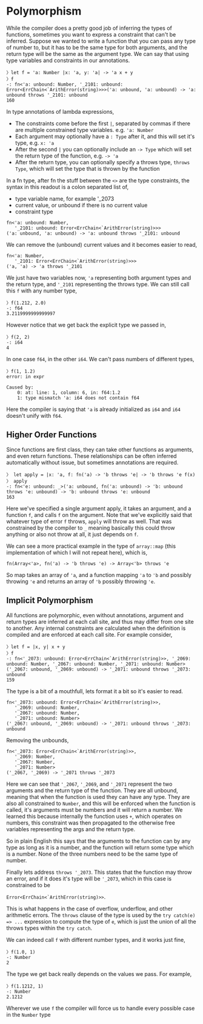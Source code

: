 # Polymorphism

While the compiler does a pretty good job of inferring the types of
functions, sometimes you want to express a constraint that can't be
inferred. Suppose we wanted to write a function that you can pass any
type of number to, but it has to be the same type for both arguments,
and the return type will be the same as the argument type. We can say
that using type variables and constraints in our annotations.

```graphix
〉let f = 'a: Number |x: 'a, y: 'a| -> 'a x + y
〉f
-: fn<'a: unbound: Number, '_2101: unbound: Error<ErrChain<`ArithError(string)>>>('a: unbound, 'a: unbound) -> 'a: unbound throws '_2101: unbound
160
```

In type annotations of lambda expressions,
- The constraints come before the first `|`, separated by commas if there are
  multiple constrained type variables. e.g. `'a: Number`
- Each argument may optionally have a `: Type` after it, and this will set it's
  type, e.g. `x: 'a`
- After the second `|` you can optionally include an `-> Type` which will set
  the return type of the function, e.g. `-> 'a`
- After the return type, you can optionally specify a throws type, `throws
  Type`, which will set the type that is thrown by the function

In a fn type, after fn the stuff between the `<>` are the type
constraints, the syntax in this readout is a colon separated list of,

- type variable name, for example '_2073
- current value, or unbound if there is no current value
- constraint type

```
fn<'a: unbound: Number, 
   '_2101: unbound: Error<ErrChain<`ArithError(string)>>>
('a: unbound, 'a: unbound) -> 'a: unbound throws '_2101: unbound
```

We can remove the (unbound) current values and it becomes easier to read,

```
fn<'a: Number,
   '_2101: Error<ErrChain<`ArithError(string)>>>
('a, 'a) -> 'a throws '_2101
```

We just have two variables now, `'a` representing both argument types and the
return type, and `'_2101` representing the throws type. We can still call this `f` with any number type,

```graphix
〉f(1.212, 2.0)
-: f64
3.2119999999999997
```

However notice that we get back the explicit type we passed in,

```graphix
〉f(2, 2)
-: i64
4
```

In one case `f64`, in the other `i64`. We can't pass numbers of different types,

```graphix
〉f(1, 1.2)
error: in expr

Caused by:
    0: at: line: 1, column: 6, in: f64:1.2
    1: type mismatch 'a: i64 does not contain f64
```

Here the compiler is saying that `'a` is already initialized as `i64` and `i64`
doesn't unify with `f64`.

## Higher Order Functions

Since functions are first class, they can take other functions as arguments, and
even return functions. These relationships can be often inferred automatically
without issue, but sometimes annotations are required.

```graphix
〉 let apply = |x: 'a, f: fn('a) -> 'b throws 'e| -> 'b throws 'e f(x)
〉 apply
-: fn<'e: unbound: _>('a: unbound, fn('a: unbound) -> 'b: unbound throws 'e: unbound) -> 'b: unbound throws 'e: unbound
163
```

Here we've specified a single argument apply, it takes an argument, and a
function `f`, and calls `f` on the argument. Note that we've explicitly said
that whatever type of error `f` throws, `apply` will throw as well. That was
constrained by the compiler to `_` meaning basically this could throw anything
or also not throw at all, it just depends on `f`.

We can see a more practical example in the type of `array::map` (this
implementation of which I will not repeat here), which is,

```
fn(Array<'a>, fn('a) -> 'b throws 'e) -> Array<'b> throws 'e
```

So map takes an array of `'a`, and a function mapping `'a` to `'b` and possibly
throwing `'e` and returns an array of `'b` possibly throwing `'e`.

## Implicit Polymorphism

All functions are polymorphic, even without annotations, argument and return
types are inferred at each call site, and thus may differ from one site to
another. Any internal constraints are calculated when the definition is compiled
and are enforced at each call site. For example consider,

```graphix
〉let f = |x, y| x + y
〉f
-: fn<'_2073: unbound: Error<ErrChain<`ArithError(string)>>, '_2069: unbound: Number, '_2067: unbound: Number, '_2071: unbound: Number>('_2067: unbound, '_2069: unbound) -> '_2071: unbound throws '_2073: unbound
159
```

The type is a bit of a mouthfull, lets format it a bit so it's easier to read.

```
fn<'_2073: unbound: Error<ErrChain<`ArithError(string)>>,
   '_2069: unbound: Number,
   '_2067: unbound: Number,
   '_2071: unbound: Number>
('_2067: unbound, '_2069: unbound) -> '_2071: unbound throws '_2073: unbound
```

Removing the unbounds,

```
fn<'_2073: Error<ErrChain<`ArithError(string)>>,
   '_2069: Number,
   '_2067: Number,
   '_2071: Number>
('_2067, '_2069) -> '_2071 throws '_2073
```

Here we can see that `'_2067`, `'_2069`, and `'_2071` represent the two
arguments and the return type of the function. They are all unbound, meaning
that when the function is used they can have any type. They are also all
constrained to `Number`, and this will be enforced when the function is called,
it's arguments must be numbers and it will return a number. We learned this
because internally the function uses `+`, which operates on numbers, this
constraint was then propagated to the otherwise free variables representing the
args and the return type.

So in plain English this says that the arguments to the function can by any type
as long as it is a number, and the function will return some type which is a
number. None of the three numbers need to be the same type of number.

Finally lets address `throws '_2073`. This states that the function may throw an
error, and if it does it's type will be `'_2073`, which in this case is
constrained to be

```Error<ErrChain<`ArithError(string)>>```.

This is what happens in the case of overflow, underflow, and other arithmetic
errors. The `throws` clause of the type is used by the `try catch(e) => ...`
expression to compute the type of `e`, which is just the union of all the throws
types within the `try catch`.

We can indeed call `f` with different number types, and it works just fine,

```graphix
〉f(1.0, 1)
-: Number
2
```

The type we get back really depends on the values we pass. For example,

```graphix
〉f(1.1212, 1)
-: Number
2.1212
```

Wherever we use `f` the compiler will force us to handle every possible case in
the `Number` type
